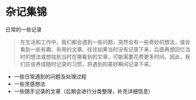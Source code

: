 # 杂记集锦

日常的一些记录

> 在生活和工作中，我们都会遇到一些问题，突然会有一些奇妙的想法，或会看到一些有趣、有用的文章。往往如果当时没有记录下来，后面再想回忆当时的想法或想找到当时在哪看到的文章，可能需要花费更多时间，因此，我们应该养成随时记录的习惯，将遇到的美好瞬间记录下来。

- 一些日常遇到的问题及处理过程
- 一些灵感想法
- 一些随手记录的文章（后期会进行分类整理，补充详细信息）